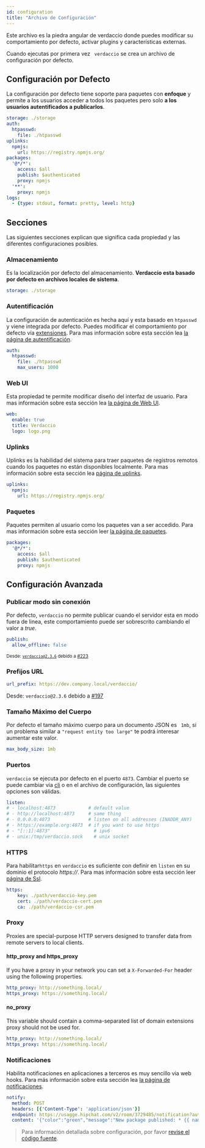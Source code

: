 ```yaml
---
id: configuration
title: "Archivo de Configuración"
---
```

Este archivo es la piedra angular de verdaccio donde puedes modificar su comportamiento por defecto, activar plugins y características externas.

Cuando ejecutas por primera vez ` verdaccio` se crea un archivo de configuración por defecto.

## Configuración por Defecto

La configuración por defecto tiene soporte para paquetes con **enfoque** y permite a los usuarios acceder a todos los paquetes pero solo **a los usuarios autentificados a publicarlos**.

```yaml
storage: ./storage
auth:
  htpasswd:
    file: ./htpasswd
uplinks:
  npmjs:
    url: https://registry.npmjs.org/
packages:
  '@*/*':
    access: $all
    publish: $authenticated
    proxy: npmjs
  '**':
    proxy: npmjs
logs:
  - {type: stdout, format: pretty, level: http}
```

## Secciones

Las siguientes secciones explican que significa cada propiedad y las diferentes configuraciones posibles.

### Almacenamiento

Es la localización por defecto del almacenamiento. **Verdaccio esta basado por defecto en archivos locales de sistema**.

```yaml
storage: ./storage
```

### Autentificación

La configuración de autenticación es hecha aquí y esta basado en `htpasswd` y viene integrada por defecto. Puedes modificar el comportamiento por defecto vía [extensiones](plugins.md). Para mas información sobre esta sección lea [la página de autentificación](auth.md).

```yaml
auth:
  htpasswd:
    file: ./htpasswd
    max_users: 1000
```

### Web UI

Esta propiedad te permite modificar diseño del interfaz de usuario. Para mas información sobre esta sección lea [la página de Web UI](web.md).

```yaml
web:
  enable: true
  title: Verdaccio
  logo: logo.png
```

### Uplinks

Uplinks es la habilidad del sistema para traer paquetes de registros remotos cuando los paquetes no están disponibles localmente. Para mas información sobre esta sección lea [página de uplinks](uplinks.md).

```yaml
uplinks:
  npmjs:
    url: https://registry.npmjs.org/
```

### Paquetes

Paquetes permiten al usuario como los paquetes van a ser accedido. Para mas información sobre esta sección leer [la página de paquetes](packages.md).

```yaml
packages:
  '@*/*':
    access: $all
    publish: $authenticated
    proxy: npmjs
```

## Configuración Avanzada

### Publicar modo sin conexión

Por defecto, `verdaccio` no permite publicar cuando el servidor esta en modo fuera de linea, este comportamiento puede ser sobrescrito cambiando el valor a *true*.

```yaml
publish:
  allow_offline: false
```

<small>Desde: <code>verdaccio@2.3.6</code> debido a <a href="https://github.com/verdaccio/verdaccio/pull/223">#223</a></small>

### Prefijos URL

```yaml
url_prefix: https://dev.company.local/verdaccio/
```

Desde: `verdaccio@2.3.6` debido a [#197](https://github.com/verdaccio/verdaccio/pull/197)

### Tamaño Máximo del Cuerpo

Por defecto el tamaño máximo cuerpo para un documento JSON es ` 1mb`, si un problema similar a `"request entity too large"` te podrá interesar aumentar este valor.

```yaml
max_body_size: 1mb
```

### Puertos

`verdaccio` se ejecuta por defecto en el puerto `4873`. Cambiar el puerto se puede cambiar via [cli](cli.md) o en el archivo de configuración, las siguientes opciones son válidas.

```yaml
listen:
# - localhost:4873            # default value
# - http://localhost:4873     # same thing
# - 0.0.0.0:4873              # listen on all addresses (INADDR_ANY)
# - https://example.org:4873  # if you want to use https
# - "[::1]:4873"                # ipv6
# - unix:/tmp/verdaccio.sock    # unix socket
```

### HTTPS

Para habilitar`https` en `verdaccio` es suficiente con definir en `listen` en su dominio el protocolo *https://*. Para mas información sobre esta sección leer [página de Ssl](ssl.md).

```yaml
https:
    key: ./path/verdaccio-key.pem
    cert: ./path/verdaccio-cert.pem
    ca: ./path/verdaccio-csr.pem
```

### Proxy

Proxies are special-purpose HTTP servers designed to transfer data from remote servers to local clients.

#### http_proxy and https_proxy

If you have a proxy in your network you can set a `X-Forwarded-For` header using the following properties.

```yaml
http_proxy: http://something.local/
https_proxy: https://something.local/
```

#### no_proxy

This variable should contain a comma-separated list of domain extensions proxy should not be used for.

```yaml
http_proxy: http://something.local/
https_proxy: https://something.local/
```

### Notificaciones

Habilita notificaciones en aplicaciones a terceros es muy sencillo via web hooks. Para más información sobre esta sección lea [la página de notificaciones](notifications.md).

```yaml
notify:
  method: POST
  headers: [{'Content-Type': 'application/json'}]
  endpoint: https://usagge.hipchat.com/v2/room/3729485/notification?auth_token=mySecretToken
  content: '{"color":"green","message":"New package published: * {{ name }}*","notify":true,"message_format":"text"}'
```

> Para información detallada sobre configuración, por favor [revise el código fuente](https://github.com/verdaccio/verdaccio/tree/master/conf).